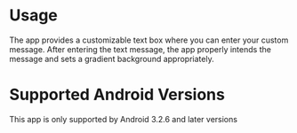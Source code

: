 # Usage
The app provides a customizable text box where you can enter your custom message. After entering the text message, the app properly intends the message and sets a gradient background appropriately.  

# Supported Android Versions
This app is only supported by Android 3.2.6 and later versions
